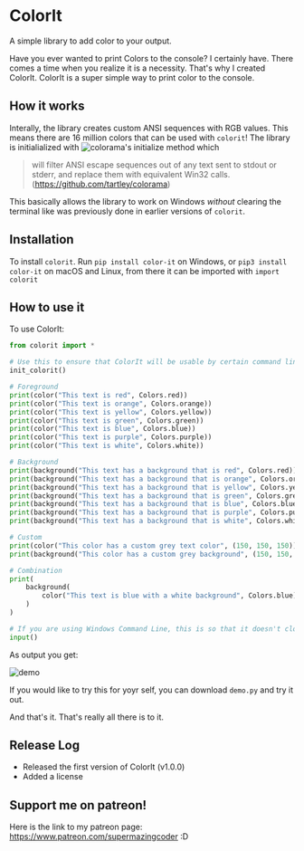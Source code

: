 # ColorIt
A simple library to add color to your output.

Have you ever wanted to print Colors to the console? I certainly have. There comes a time when you realize it is a necessity. That's why I created ColorIt. ColorIt is a super simple way to print color to the console. 

## How it works
Interally, the library creates custom ANSI sequences with RGB values. This means there are 16 million colors that can be used with `colorit`! The library is initialialized with ![colorama's](https://github.com/tartley/colorama) initialize method which 

> will filter ANSI escape sequences out of any text sent to stdout or stderr, and replace them with equivalent Win32 calls. (https://github.com/tartley/colorama)

This basically allows the library to work on Windows *without* clearing the terminal like was previously done in earlier versions of `colorit`.

## Installation
To install `colorit`. Run `pip install color-it` on Windows, or `pip3 install color-it` on macOS and Linux, from there it can be imported with `import colorit`

## How to use it

To use ColorIt:

```python
from colorit import *

# Use this to ensure that ColorIt will be usable by certain command line interfaces
init_colorit()

# Foreground
print(color("This text is red", Colors.red))
print(color("This text is orange", Colors.orange))
print(color("This text is yellow", Colors.yellow))
print(color("This text is green", Colors.green))
print(color("This text is blue", Colors.blue))
print(color("This text is purple", Colors.purple))
print(color("This text is white", Colors.white))

# Background
print(background("This text has a background that is red", Colors.red))
print(background("This text has a background that is orange", Colors.orange))
print(background("This text has a background that is yellow", Colors.yellow))
print(background("This text has a background that is green", Colors.green))
print(background("This text has a background that is blue", Colors.blue))
print(background("This text has a background that is purple", Colors.purple))
print(background("This text has a background that is white", Colors.white))

# Custom
print(color("This color has a custom grey text color", (150, 150, 150)))
print(background("This color has a custom grey background", (150, 150, 150)))

# Combination
print(
    background(
        color("This text is blue with a white background", Colors.blue), Colors.white
    )
)

# If you are using Windows Command Line, this is so that it doesn't close immediately
input()
```

As output you get:

![demo](https://user-images.githubusercontent.com/55718659/88487218-1fbcf800-cf51-11ea-8a27-678407774a37.png)

If you would like to try this for yoyr self, you can download `demo.py` and try it out. 

And that's it. That's really all there is to it.

## Release Log
* Released the first version of ColorIt (v1.0.0)
* Added a license

## Support me on patreon!
Here is the link to my patreon page: https://www.patreon.com/supermazingcoder :D
